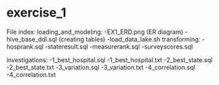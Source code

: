 # exercise_1
File index:
loading_and_modeling:
  -EX1_ERD.png (ER diagram)
  -hive_base_ddl.sql (creating tables)
  -load_data_lake.sh
transforming:
  -hosprank.sql
  -stateresult.sql
  -measurerank.sql
  -surveyscores.sql
  
investigations:
  -1_best_hospital.sql
  -1_best_hospital.txt
  -2_best_state.sql
  -2_best_state.txt
  -3_variation.sql
  -3_variation.txt
  -4_correlation.sql
  -4_correlation.txt
